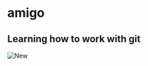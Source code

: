 # amigo

## Learning how to work with git

![New](https://user-images.githubusercontent.com/48857205/109484157-4e342000-7aaa-11eb-9b80-17f75b54bc6a.png)
